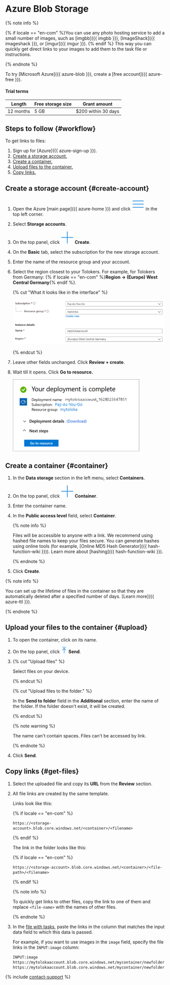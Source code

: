 # Azure Blob Storage

{% note info %}

{% if locale == "en-com" %}You can use any photo hosting service to add a small number of images, such as [imgbb]({{ imgbb }}), [ImageShack]({{ imageshack }}), or [imgur]({{ imgur }}). {% endif %} This way you can quickly get direct links to your images to add them to the task file or instructions.

{% endnote %}

To try [Microsoft Azure]({{ azure-blob }}), create a [free account]({{ azure-free }}).

#### Trial terms

Length | Free storage size | Grant amount
----- | ----- | -----
12 months | 5 GB | $200 within 30 days

## Steps to follow {#workflow}

To get links to files:

1. Sign up for [Azure]({{ azure-sign-up }}).
1. [Create a storage account.](#create-account)
1. [Create a container.](#container)
1. [Upload files to the container.](#upload)
1. [Copy links.](#get-files)

## Create a storage account {#create-account}

1. Open the Azure [main page]({{ azure-home }}) and click ![](../_images/tutorials/cloud-storage/azure/more-icon.svg) in the top left corner.

1. Select **Storage accounts**.

1. On the top panel, click ![](../_images/tutorials/cloud-storage/azure/plus-icon.svg) **Create**.

1. On the **Basic** tab, select the subscription for the new storage account.

1. Enter the name of the resource group and your account.

1. Select the region closest to your Tolokers. For example, for Tolokers from Germany: {% if locale == "en-com" %}**Region → (Europe) West Central Germany**{% endif %}.

    {% cut "What it looks like in the interface" %}

    ![](../_images/tutorials/cloud-storage/azure/create-storage-account.png)

    {% endcut %}

1. Leave other fields unchanged. Click **Review + create**.

1. Wait till it opens. Click **Go to resource.**

    ![](../_images/tutorials/cloud-storage/azure/deployment-complete.png)

## Create a container {#container}

1. In the **Data storage** section in the left menu, select **Containers**.

1. On the top panel, click ![](../_images/tutorials/cloud-storage/azure/plus-icon.svg) **Container**.

1. Enter the container name.

1. In the **Public access level** field, select **Container**.

    {% note info %}

    Files will be accessible to anyone with a link. We recommend using hashed file names to keep your files secure. You can generate hashes using online tools (for example, [Online MD5 Hash Generator]({{ hash-function-wiki }})). Learn more about [hashing]({{ hash-function-wiki }}).

    {% endnote %}

1. Click **Create**.

{% note info %}

You can set up the lifetime of files in the container so that they are automatically deleted after a specified number of days. [Learn more]({{ azure-ttl }}).

{% endnote %}

## Upload your files to the container {#upload}

1. To open the container, click on its name.

1. On the top panel, click ![](../_images/tutorials/cloud-storage/azure/send-icon.png) **Send**.

1. {% cut "Upload files" %}

    Select files on your device.

    {% endcut %}

    {% cut "Upload files to the folder." %}

    In the **Send to folder** field in the **Additional** section, enter the name of the folder. If the folder doesn't exist, it will be created.

    {% endcut %}

    {% note warning %}

    The name can't contain spaces. Files can't be accessed by link.

    {% endnote %}

1. Click **Send**.

## Copy links {#get-files}

1. Select the uploaded file and copy its **URL** from the **Review** section.

1. All file links are created by the same template.

    Links look like this:

    {% if locale == "en-com" %}

    ```plaintext
    https://<storage-account>.blob.core.windows.net/<container>/<filename>
    ```

    {% endif %}

    The link in the folder looks like this:

    {% if locale == "en-com" %}

    ```plaintext
    https://<storage-account>.blob.core.windows.net/<container>/<file-path>/<filename>
    ```

    {% endif %}

    {% note info %}

    To quickly get links to other files, copy the link to one of them and replace `<file-name>` with the names of other files.

    {% endnote %}

1. In the [file with tasks](pool_csv.md), paste the links in the column that matches the input data field to which this data is passed.

    For example, if you want to use images in the `image` field, specify the file links in the `INPUT:image` column:

    ```plaintext
    INPUT:image
    https://mytolokaaccount.blob.core.windows.net/mycontainer/newfolder/image1.png
    https://mytolokaaccount.blob.core.windows.net/mycontainer/newfolder/image2.png
    ```

{% include [contact-support](../_includes/contact-support.md) %}
